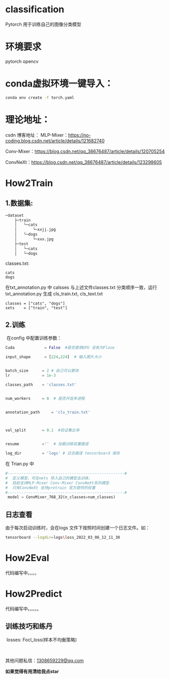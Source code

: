 # classification
Pytorch 用于训练自己的图像分类模型

# 环境要求
pytorch
opencv

# conda虚拟环境一键导入：
```bash
conda env create -f torch.yaml
```

# 理论地址：
csdn 博客地址：
 MLP-Mixer：https://no-coding.blog.csdn.net/article/details/121682740

 Conv-Mixer：https://blog.csdn.net/qq_38676487/article/details/120705254

 ConvNeXt：https://blog.csdn.net/qq_38676487/article/details/123298605


# How2Train
   ## 	1.数据集:

```bash
─dataset
    ├─train
    │	└─cats
    │		└─xxjj.jpg
    │	└─dogs
    │	 	└─xxx.jpg
    ├─test
    │	└─cats
    │	└─dogs
```

classes.txt:

```
cats
dogs
```

在txt_annotation.py 中 calsses 与上述文件classes.txt 分类顺序一致，运行txt_annotation.py  生成 cls_train.txt, cls_text.txt

```
classes = ["cats", "dogs"]
sets    = ["train", "test"]
```

## 	2.训练

​	在config 中配置训练参数：

```python
Cuda             = False  #是否使用GPU 没有为Flase

input_shape      = [224,224]  # 输入图片大小


batch_size      = 2 # 自己可以更改
lr              = 1e-3         

classes_path    = 'classes.txt'


num_workers     = 0  # 是否开启多进程


annotation_path     = 'cls_train.txt'  



val_split       = 0.1  #验证集比率


resume          =''  # 加载训练权重路径

log_dir         = 'logs' # 日志路径 tensorboard 保存
```

在 Trian.py 中

```python
#---------------------------------------------------#
#  定义模型，可在nets 导入自己的模型去训练，
#  目前支持MLP-Mixer Conv-Mixer ConvNeXt系列模型
#  只有ConvNeXt 支持pretrain 官方提供的权重
#---------------------------------------------------#
 model = ConvMixer_768_32(n_classes=num_classes)
```

## 日志查看

由于每次启动训练时，会在logs 文件下按照时间创建一个日志文件。如：

```bash
tensorboard --logdir=logs\loss_2022_03_06_12_11_30
```

# How2Eval

代码编写中。。。。

# How2Predict

代码编写中。。。。。



## 训练技巧和练丹

​		losses: Focl_loss(样本不均衡策略)

​		

其他问题私信：1308659229@qq.com

**如果觉得有用清给我点star**
